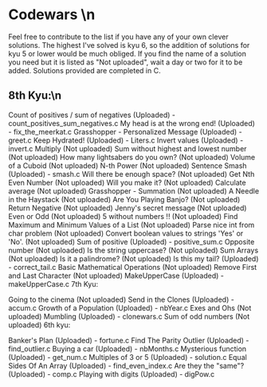 # Codewars \n
Feel free to contribute to the list if you have any of your own clever solutions. The highest I've solved is kyu 6, so the addition of solutions for kyu 5 or lower would be much obliged. If you find the name of a solution you need but it is listed as "Not uploaded", wait a day or two for it to be added. Solutions provided are completed in C.

## 8th Kyu:\n

Count of positives / sum of negatives (Uploaded) - count_positives_sum_negatives.c
My head is at the wrong end! (Uploaded) - fix_the_meerkat.c
Grasshopper - Personalized Message (Uploaded) - greet.c
Keep Hydrated! (Uploaded) - Liters.c
Invert values (Uploaded) - invert.c
Multiply (Not uploaded)
Sum without highest and lowest number (Not uploaded)
How many lightsabers do you own? (Not uploaded)
Volume of a Cuboid (Not uploaded)
N-th Power (Not uploaded)
Sentence Smash (Uploaded) - smash.c
Will there be enough space? (Not uploaded)
Get Nth Even Number (Not uploaded)
Will you make it? (Not uploaded)
Calculate average (Not uploaded)
Grasshopper - Summation (Not uploaded)
A Needle in the Haystack (Not uploaded)
Are You Playing Banjo? (Not uploaded)
Return Negative (Not uploaded)
Jenny's secret message (Not uploaded)
Even or Odd (Not uploaded)
5 without numbers !! (Not uploaded)
Find Maximum and Minimum Values of a List (Not uploaded)
Parse nice int from char problem (Not uploaded)
Convert boolean values to strings 'Yes' or 'No'. (Not uploaded)
Sum of positive (Uploaded) - positive_sum.c
Opposite number (Not uploaded)
Is the string uppercase? (Not uploaded)
Sum Arrays (Not uploaded)
Is it a palindrome? (Not uploaded)
Is this my tail? (Uploaded) - correct_tail.c
Basic Mathematical Operations (Not uploaded)
Remove First and Last Character (Not uploaded)
MakeUpperCase (Uploaded) - makeUpperCase.c
7th Kyu:

Going to the cinema (Not uploaded)
Send in the Clones (Uploaded) - accum.c
Growth of a Population (Uploaded) - nbYear.c
Exes and Ohs (Not uploaded)
Mumbling (Uploaded) - clonewars.c
Sum of odd numbers (Not uploaded)
6th kyu:

Banker's Plan (Uploaded) - fortune.c
Find The Parity Outlier (Uploaded) - find_outlier.c
Buying a car (Uploaded) - nbMonths.c
Mysterious function (Uploaded) - get_num.c
Multiples of 3 or 5 (Uploaded) - solution.c
Equal Sides Of An Array (Uploaded) - find_even_index.c
Are they the "same"? (Uploaded) - comp.c
Playing with digits (Uploaded) - digPow.c
